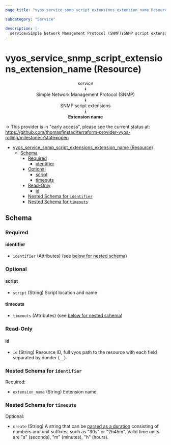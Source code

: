 ```yaml
---
page_title: "vyos_service_snmp_script_extensions_extension_name Resource - vyos"

subcategory: "Service"

description: |-
  service⯯Simple Network Management Protocol (SNMP)⯯SNMP script extensions⯯Extension name
---
```


# vyos_service_snmp_script_extensions_extension_name (Resource)
<center>

*service*  
⯯  
Simple Network Management Protocol (SNMP)  
⯯  
SNMP script extensions  
⯯  
**Extension name**


</center>

-> This provider is in "early access", please see the current status at: https://github.com/thomasfinstad/terraform-provider-vyos-rolling/milestones?state=open

<!--TOC-->

- [vyos_service_snmp_script_extensions_extension_name (Resource)](#vyos_service_snmp_script_extensions_extension_name-resource)
  - [Schema](#schema)
    - [Required](#required)
      - [identifier](#identifier)
    - [Optional](#optional)
      - [script](#script)
      - [timeouts](#timeouts)
    - [Read-Only](#read-only)
      - [id](#id)
    - [Nested Schema for `identifier`](#nested-schema-for-identifier)
    - [Nested Schema for `timeouts`](#nested-schema-for-timeouts)

<!--TOC-->

<!-- schema generated by tfplugindocs -->
## Schema

### Required

#### identifier
- `identifier` (Attributes) (see [below for nested schema](#nestedatt--identifier))

### Optional

#### script
- `script` (String) Script location and name
#### timeouts
- `timeouts` (Attributes) (see [below for nested schema](#nestedatt--timeouts))

### Read-Only

#### id
- `id` (String) Resource ID, full vyos path to the resource with each field separated by dunder (`__`).

<a id="nestedatt--identifier"></a>
### Nested Schema for `identifier`

Required:

- `extension_name` (String) Extension name


<a id="nestedatt--timeouts"></a>
### Nested Schema for `timeouts`

Optional:

- `create` (String) A string that can be [parsed as a duration](https://pkg.go.dev/time#ParseDuration) consisting of numbers and unit suffixes, such as &#34;30s&#34; or &#34;2h45m&#34;. Valid time units are &#34;s&#34; (seconds), &#34;m&#34; (minutes), &#34;h&#34; (hours).
